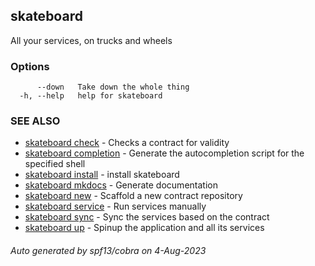 ## skateboard

All your services, on trucks and wheels

### Options

```
      --down   Take down the whole thing
  -h, --help   help for skateboard
```

### SEE ALSO

* [skateboard check](skateboard_check.md)	 - Checks a contract for validity
* [skateboard completion](skateboard_completion.md)	 - Generate the autocompletion script for the specified shell
* [skateboard install](skateboard_install.md)	 - install skateboard
* [skateboard mkdocs](skateboard_mkdocs.md)	 - Generate documentation
* [skateboard new](skateboard_new.md)	 - Scaffold a new contract repository
* [skateboard service](skateboard_service.md)	 - Run services manually
* [skateboard sync](skateboard_sync.md)	 - Sync the services based on the contract
* [skateboard up](skateboard_up.md)	 - Spinup the application and all its services

###### Auto generated by spf13/cobra on 4-Aug-2023
